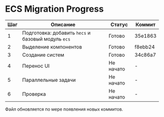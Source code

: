 # ECS Migration Progress

| Шаг | Описание | Статус | Коммит |
|-----|----------|--------|--------|
| 1   | Подготовка: добавить `hecs` и базовый модуль `ecs` | Готово | 35e1863 |
| 2   | Выделение компонентов | Готово | f8ebb24 |
| 3   | Создание систем | Готово | 34c86a7 |
| 4   | Перенос UI | Не начато | - |
| 5   | Параллельные задачи | Не начато | - |
| 6   | Проверка | Не начато | - |

Файл обновляется по мере появления новых коммитов.

